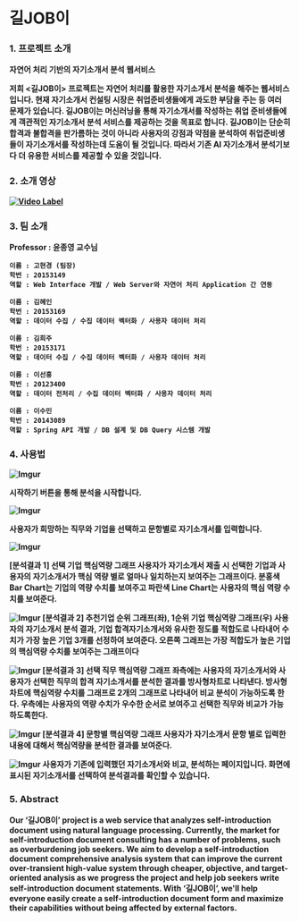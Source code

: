 # 길JOB이

### 1. 프로젝트 소개

<b>자연어 처리 기반의 자기소개서 분석 웹서비스

저희 <길JOB이> 프로젝트는 자연어 처리를 활용한 자기소개서 분석을 해주는 웹서비스입니다. 현재 자기소개서 컨설팅 시장은 취업준비생들에게 과도한 부담을 주는 등 여러 문제가 있습니다. 
길JOB이는 머신러닝을 통해 자기소개서를 작성하는 취업 준비생들에게 객관적인 자기소개서 분석 서비스를 제공하는 것을 목표로 합니다. 길JOB이는 단순히 합격과 불합격을 판가름하는 것이 아니라 사용자의 강점과 약점을 분석하여 취업준비생들이 자기소개서를 작성하는데 도움이 될 것입니다.  따라서 기존 AI 자기소개서 분석기보다 더 유용한 서비스를 제공할 수 있을 것입니다.


### 2. 소개 영상

[![Video Label](http://img.youtube.com/vi/UCKvnSsVXas/0.jpg)](https://youtu.be/UCKvnSsVXas) 


### 3. 팀 소개
Professor : 윤종영 교수님
```
이름 : 고현경 (팀장)
학번 : 20153149
역할 : Web Interface 개발 / Web Server와 자연어 처리 Application 간 연동
```
```
이름 : 김혜인
학번 : 20153169
역할 : 데이터 수집 / 수집 데이터 벡터화 / 사용자 데이터 처리
```
```
이름 : 김희주
학번 : 20153171
역할 : 데이터 수집 / 수집 데이터 벡터화 / 사용자 데이터 처리
```
```
이름 : 이선홍
학번 : 20123400
역할 : 데이터 전처리 / 수집 데이터 벡터화 / 사용자 데이터 처리
```
```
이름 : 이수민
학번 : 20143089
역할 : Spring API 개발 / DB 설계 및 DB Query 시스템 개발

```

### 4. 사용법


![Imgur](https://i.imgur.com/OaLEPT2.jpg)

시작하기 버튼을 통해 분석을 시작합니다. 

![Imgur](https://imgur.com/ImYQDCM.png)

사용자가 희망하는 직무와 기업을 선택하고 문항별로 자기소개서를 입력합니다.

![Imgur](https://imgur.com/GaofevT.png)

[분석결과 1] 선택 기업 핵심역량 그래프
사용자가 자기소개서 제출 시 선택한 기업과 사용자의 자기소개서가 핵심 역량 별로 얼마나 일치하는지 보여주는 그래프이다. 분홍색 Bar Chart는 기업의 역량 수치를 보여주고 파란색 Line Chart는 사용자의 핵심 역량 수치를 보여준다.

![Imgur](https://imgur.com/xqbVV0W.png)
[분석결과 2] 추천기업 순위 그래프(좌), 1순위 기업 핵심역량 그래프(우)
사용자의 자기소개서 분석 결과, 기업 합격자기소개서와 유사한 정도를 적합도로 나타내어 수치가 가장 높은 기업 3개를 선정하여 보여준다. 오른쪽 그래프는 가장 적합도가 높은 기업의 핵심역량 수치를 보여주는 그래프이다

![Imgur](https://imgur.com/PuygdBt.png)
[분석결과 3] 선택 직무 핵심역량 그래프
좌측에는 사용자의 자기소개서와 사용자가 선택한 직무의 합격 자기소개서를 분석한 결과를 방사형차트로 나타낸다. 방사형 차트에 핵심역량 수치를 그래프로 2개의 그래프로 나타내어 비교 분석이 가능하도록 한다. 우측에는 사용자의 역량 수치가 우수한 순서로 보여주고 선택한 직무와 비교가 가능하도록한다.

![Imgur](https://imgur.com/duFGKem.png)
[분석결과 4] 문항별 핵심역량 그래프
사용자가 자기소개서 문항 별로 입력한 내용에 대해서 핵심역량을 분석한 결과를 보여준다.

![Imgur](https://imgur.com/5hBah99/png)
사용자가 기존에 입력했던 자기소개서와 비교, 분석하는 페이지입니다.
화면에 표시된 자기소개서를 선택하여 분석결과를 확인할 수 있습니다.

### 5. Abstract

Our ‘길JOB이’  project is a web service that analyzes self-introduction document using natural language processing. Currently, the market for self-introduction document consulting has a number of problems, such as overburdening job seekers. 
We aim to develop a self-introduction document comprehensive analysis system that can improve the current over-transient high-value system through cheaper, objective, and target-oriented analysis as we progress the project and help job seekers write self-introduction document statements.
With ‘길JOB이’, we'll help everyone easily create a self-introduction document form and maximize their capabilities without being affected by external factors.



